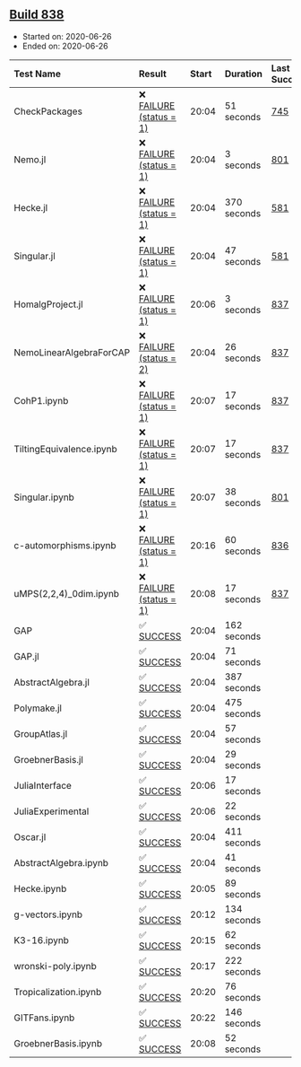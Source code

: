 ## [Build 838](https://oscarci.mathematik.uni-kl.de/job/oscar-julia-1.4/838/)

* Started on: 2020-06-26
* Ended on: 2020-06-26

| Test Name    | Result | Start | Duration | Last Success | First Failure |
|:-------------|:-------|:------|:---------|:-------------|:--------------|
| CheckPackages | ❌ [FAILURE (status = 1)](https://oscarci.mathematik.uni-kl.de/job/oscar-julia-1.4/838/artifact/logs/build-838/CheckPackages.log) | 20:04 | 51 seconds | [745](https://oscarci.mathematik.uni-kl.de/job/oscar-julia-1.4/745/) | [746](https://oscarci.mathematik.uni-kl.de/job/oscar-julia-1.4/746/) |
| Nemo.jl | ❌ [FAILURE (status = 1)](https://oscarci.mathematik.uni-kl.de/job/oscar-julia-1.4/838/artifact/logs/build-838/Nemo.jl.log) | 20:04 | 3 seconds | [801](https://oscarci.mathematik.uni-kl.de/job/oscar-julia-1.4/801/) | [802](https://oscarci.mathematik.uni-kl.de/job/oscar-julia-1.4/802/) |
| Hecke.jl | ❌ [FAILURE (status = 1)](https://oscarci.mathematik.uni-kl.de/job/oscar-julia-1.4/838/artifact/logs/build-838/Hecke.jl.log) | 20:04 | 370 seconds | [581](https://oscarci.mathematik.uni-kl.de/job/oscar-julia-1.4/581/) | [582](https://oscarci.mathematik.uni-kl.de/job/oscar-julia-1.4/582/) |
| Singular.jl | ❌ [FAILURE (status = 1)](https://oscarci.mathematik.uni-kl.de/job/oscar-julia-1.4/838/artifact/logs/build-838/Singular.jl.log) | 20:04 | 47 seconds | [581](https://oscarci.mathematik.uni-kl.de/job/oscar-julia-1.4/581/) | [582](https://oscarci.mathematik.uni-kl.de/job/oscar-julia-1.4/582/) |
| HomalgProject.jl | ❌ [FAILURE (status = 1)](https://oscarci.mathematik.uni-kl.de/job/oscar-julia-1.4/838/artifact/logs/build-838/HomalgProject.jl.log) | 20:06 | 3 seconds | [837](https://oscarci.mathematik.uni-kl.de/job/oscar-julia-1.4/837/) | [838](https://oscarci.mathematik.uni-kl.de/job/oscar-julia-1.4/838/) |
| NemoLinearAlgebraForCAP | ❌ [FAILURE (status = 2)](https://oscarci.mathematik.uni-kl.de/job/oscar-julia-1.4/838/artifact/logs/build-838/NemoLinearAlgebraForCAP.log) | 20:04 | 26 seconds | [837](https://oscarci.mathematik.uni-kl.de/job/oscar-julia-1.4/837/) | [838](https://oscarci.mathematik.uni-kl.de/job/oscar-julia-1.4/838/) |
| CohP1.ipynb | ❌ [FAILURE (status = 1)](https://oscarci.mathematik.uni-kl.de/job/oscar-julia-1.4/838/artifact/logs/build-838/CohP1.ipynb.log) | 20:07 | 17 seconds | [837](https://oscarci.mathematik.uni-kl.de/job/oscar-julia-1.4/837/) | [838](https://oscarci.mathematik.uni-kl.de/job/oscar-julia-1.4/838/) |
| TiltingEquivalence.ipynb | ❌ [FAILURE (status = 1)](https://oscarci.mathematik.uni-kl.de/job/oscar-julia-1.4/838/artifact/logs/build-838/TiltingEquivalence.ipynb.log) | 20:07 | 17 seconds | [837](https://oscarci.mathematik.uni-kl.de/job/oscar-julia-1.4/837/) | [838](https://oscarci.mathematik.uni-kl.de/job/oscar-julia-1.4/838/) |
| Singular.ipynb | ❌ [FAILURE (status = 1)](https://oscarci.mathematik.uni-kl.de/job/oscar-julia-1.4/838/artifact/logs/build-838/Singular.ipynb.log) | 20:07 | 38 seconds | [801](https://oscarci.mathematik.uni-kl.de/job/oscar-julia-1.4/801/) | [802](https://oscarci.mathematik.uni-kl.de/job/oscar-julia-1.4/802/) |
| c-automorphisms.ipynb | ❌ [FAILURE (status = 1)](https://oscarci.mathematik.uni-kl.de/job/oscar-julia-1.4/838/artifact/logs/build-838/c-automorphisms.ipynb.log) | 20:16 | 60 seconds | [836](https://oscarci.mathematik.uni-kl.de/job/oscar-julia-1.4/836/) | [837](https://oscarci.mathematik.uni-kl.de/job/oscar-julia-1.4/837/) |
| uMPS(2,2,4)_0dim.ipynb | ❌ [FAILURE (status = 1)](https://oscarci.mathematik.uni-kl.de/job/oscar-julia-1.4/838/artifact/logs/build-838/uMPS-2-2-4-_0dim.ipynb.log) | 20:08 | 17 seconds | [837](https://oscarci.mathematik.uni-kl.de/job/oscar-julia-1.4/837/) | [838](https://oscarci.mathematik.uni-kl.de/job/oscar-julia-1.4/838/) |
| GAP | ✅ [SUCCESS](https://oscarci.mathematik.uni-kl.de/job/oscar-julia-1.4/838/artifact/logs/build-838/GAP.log) | 20:04 | 162 seconds |  |  |
| GAP.jl | ✅ [SUCCESS](https://oscarci.mathematik.uni-kl.de/job/oscar-julia-1.4/838/artifact/logs/build-838/GAP.jl.log) | 20:04 | 71 seconds |  |  |
| AbstractAlgebra.jl | ✅ [SUCCESS](https://oscarci.mathematik.uni-kl.de/job/oscar-julia-1.4/838/artifact/logs/build-838/AbstractAlgebra.jl.log) | 20:04 | 387 seconds |  |  |
| Polymake.jl | ✅ [SUCCESS](https://oscarci.mathematik.uni-kl.de/job/oscar-julia-1.4/838/artifact/logs/build-838/Polymake.jl.log) | 20:04 | 475 seconds |  |  |
| GroupAtlas.jl | ✅ [SUCCESS](https://oscarci.mathematik.uni-kl.de/job/oscar-julia-1.4/838/artifact/logs/build-838/GroupAtlas.jl.log) | 20:04 | 57 seconds |  |  |
| GroebnerBasis.jl | ✅ [SUCCESS](https://oscarci.mathematik.uni-kl.de/job/oscar-julia-1.4/838/artifact/logs/build-838/GroebnerBasis.jl.log) | 20:04 | 29 seconds |  |  |
| JuliaInterface | ✅ [SUCCESS](https://oscarci.mathematik.uni-kl.de/job/oscar-julia-1.4/838/artifact/logs/build-838/JuliaInterface.log) | 20:06 | 17 seconds |  |  |
| JuliaExperimental | ✅ [SUCCESS](https://oscarci.mathematik.uni-kl.de/job/oscar-julia-1.4/838/artifact/logs/build-838/JuliaExperimental.log) | 20:06 | 22 seconds |  |  |
| Oscar.jl | ✅ [SUCCESS](https://oscarci.mathematik.uni-kl.de/job/oscar-julia-1.4/838/artifact/logs/build-838/Oscar.jl.log) | 20:04 | 411 seconds |  |  |
| AbstractAlgebra.ipynb | ✅ [SUCCESS](https://oscarci.mathematik.uni-kl.de/job/oscar-julia-1.4/838/artifact/logs/build-838/AbstractAlgebra.ipynb.log) | 20:04 | 41 seconds |  |  |
| Hecke.ipynb | ✅ [SUCCESS](https://oscarci.mathematik.uni-kl.de/job/oscar-julia-1.4/838/artifact/logs/build-838/Hecke.ipynb.log) | 20:05 | 89 seconds |  |  |
| g-vectors.ipynb | ✅ [SUCCESS](https://oscarci.mathematik.uni-kl.de/job/oscar-julia-1.4/838/artifact/logs/build-838/g-vectors.ipynb.log) | 20:12 | 134 seconds |  |  |
| K3-16.ipynb | ✅ [SUCCESS](https://oscarci.mathematik.uni-kl.de/job/oscar-julia-1.4/838/artifact/logs/build-838/K3-16.ipynb.log) | 20:15 | 62 seconds |  |  |
| wronski-poly.ipynb | ✅ [SUCCESS](https://oscarci.mathematik.uni-kl.de/job/oscar-julia-1.4/838/artifact/logs/build-838/wronski-poly.ipynb.log) | 20:17 | 222 seconds |  |  |
| Tropicalization.ipynb | ✅ [SUCCESS](https://oscarci.mathematik.uni-kl.de/job/oscar-julia-1.4/838/artifact/logs/build-838/Tropicalization.ipynb.log) | 20:20 | 76 seconds |  |  |
| GITFans.ipynb | ✅ [SUCCESS](https://oscarci.mathematik.uni-kl.de/job/oscar-julia-1.4/838/artifact/logs/build-838/GITFans.ipynb.log) | 20:22 | 146 seconds |  |  |
| GroebnerBasis.ipynb | ✅ [SUCCESS](https://oscarci.mathematik.uni-kl.de/job/oscar-julia-1.4/838/artifact/logs/build-838/GroebnerBasis.ipynb.log) | 20:08 | 52 seconds |  |  |

